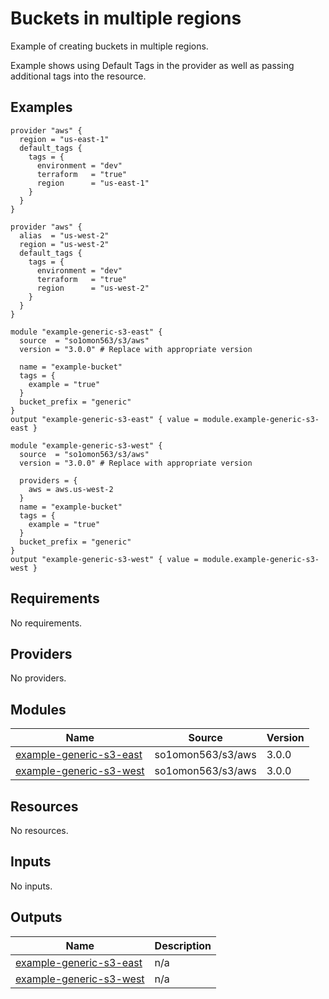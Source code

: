# Buckets in multiple regions

Example of creating buckets in multiple regions.

Example shows using Default Tags in the provider as well as passing additional tags into the resource.
<!-- BEGINNING OF PRE-COMMIT-TERRAFORM DOCS HOOK -->


## Examples

```hcl
provider "aws" {
  region = "us-east-1"
  default_tags {
    tags = {
      environment = "dev"
      terraform   = "true"
      region      = "us-east-1"
    }
  }
}

provider "aws" {
  alias  = "us-west-2"
  region = "us-west-2"
  default_tags {
    tags = {
      environment = "dev"
      terraform   = "true"
      region      = "us-west-2"
    }
  }
}

module "example-generic-s3-east" {
  source  = "so1omon563/s3/aws"
  version = "3.0.0" # Replace with appropriate version

  name = "example-bucket"
  tags = {
    example = "true"
  }
  bucket_prefix = "generic"
}
output "example-generic-s3-east" { value = module.example-generic-s3-east }

module "example-generic-s3-west" {
  source  = "so1omon563/s3/aws"
  version = "3.0.0" # Replace with appropriate version

  providers = {
    aws = aws.us-west-2
  }
  name = "example-bucket"
  tags = {
    example = "true"
  }
  bucket_prefix = "generic"
}
output "example-generic-s3-west" { value = module.example-generic-s3-west }
```

## Requirements

No requirements.

## Providers

No providers.

## Modules

| Name | Source | Version |
|------|--------|---------|
| <a name="module_example-generic-s3-east"></a> [example-generic-s3-east](#module\_example-generic-s3-east) | so1omon563/s3/aws | 3.0.0 |
| <a name="module_example-generic-s3-west"></a> [example-generic-s3-west](#module\_example-generic-s3-west) | so1omon563/s3/aws | 3.0.0 |

## Resources

No resources.

## Inputs

No inputs.

## Outputs

| Name | Description |
|------|-------------|
| <a name="output_example-generic-s3-east"></a> [example-generic-s3-east](#output\_example-generic-s3-east) | n/a |
| <a name="output_example-generic-s3-west"></a> [example-generic-s3-west](#output\_example-generic-s3-west) | n/a |


<!-- END OF PRE-COMMIT-TERRAFORM DOCS HOOK -->
